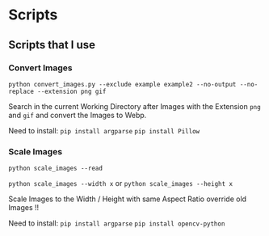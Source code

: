 # Scripts

## Scripts that I use 

### Convert Images
`python convert_images.py --exclude example example2 --no-output --no-replace --extension png gif`

Search in the current Working Directory after Images with the Extension `png` and `gif` and convert the Images to Webp.

Need to install:
`pip install argparse`
`pip install Pillow`

### Scale Images
`python scale_images --read`

`python scale_images --width x` or `python scale_images --height x` 

Scale Images to the Width / Height with same Aspect Ratio override old Images !!

Need to install:
`pip install argparse`
`pip install opencv-python`
